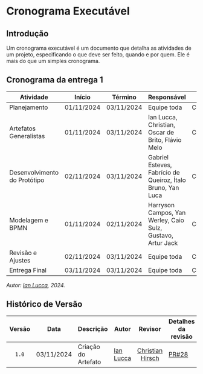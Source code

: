 # Cronograma Executável

## Introdução 

Um cronograma executável é um documento que detalha as atividades de um projeto, especificando o que deve ser feito, quando e por quem. Ele é mais do que um simples cronograma. 


## Cronograma da entrega 1
| Atividade                  | Início       | Término      | Responsável        | Status       |
|---------------------------|--------------|--------------|---------------------|--------------|
| Planejamento              | 01/11/2024   | 03/11/2024   | Equipe toda  | Concluído    |
| Artefatos Generalistas              | 01/11/2024   | 03/11/2024   | Ian Lucca, Christian, Oscar de Brito, Flávio Melo  | Concluído    |
| Desenvolvimento do Protótipo | 02/11/2024   | 03/11/2024 | Gabriel Esteves, Fabrício de Queiroz, Ítalo Bruno, Yan Luca       | Concluído |
| Modelagem e BPMN              | 01/11/2024   | 02/11/2024   | Harryson Campos, Yan Werley, Caio Sulz, Gustavo, Artur Jack  | Concluído    |
| Revisão e Ajustes        | 02/11/2024   | 03/11/2024   | Equipe toda | Concluído     |
| Entrega Final             | 03/11/2024   | 03/11/2024   | Equipe toda      | Concluído     |

_Autor:  [Ian Lucca](https://github.com/IanLucca12), 2024._

## Histórico de Versão

|Versão|Data|Descrição|Autor|Revisor| Detalhes da revisão |
|:----:|----|---------|-----|:-------:| ----- |
|`1.0`| 03/11/2024 | Criação do Artefato |[Ian Lucca](https://github.com/IanLucca12)  |  [Christian Hirsch](https://github.com/crstyhs) |[PR#28](https://github.com/UnBArqDsw2024-2/2024.2_G4_Esporte_Entrega_01/pull/28) | 

